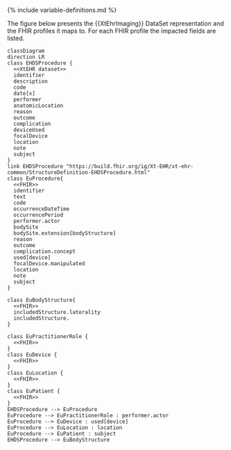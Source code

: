 {% include variable-definitions.md %}

The figure below presents the {{XtEhrImaging}} DataSet representation and the FHIR profiles it maps to. For each FHIR profile the impacted fields are listed.

```mermaid
classDiagram
direction LR
class EHDSProcedure {
  <<XtEHR dataset>>
  identifier
  description
  code
  date[x]
  performer
  anatomicLocation
  reason
  outcome
  complication
  deviceUsed
  focalDevice
  location
  note
  subject
}
link EHDSProcedure "https://build.fhir.org/ig/Xt-EHR/xt-ehr-common/StructureDefinition-EHDSProcedure.html"
class EuProcedure{
  <<FHIR>>
  identifier
  text
  code
  occurrenceDateTime
  occurrencePeriod
  performer.actor
  bodySite
  bodySite.extension[bodyStructure]
  reason
  outcome
  complication.concept
  used[device]
  focalDevice.manipulated
  location
  note
  subject
}

class EuBodyStructure{
  <<FHIR>>
  includedStructure.laterality
  includedStructure.
}

class EuPractitionerRole {
  <<FHIR>>
}
class EuDevice {
  <<FHIR>>
}
class EuLocation {
  <<FHIR>>
}
class EuPatient {
  <<FHIR>>
}
EHDSProcedure --> EuProcedure
EuProcedure --> EuPractitionerRole : performer.actor
EuProcedure --> EuDevice : used[device]
EuProcedure --> EuLocation : location
EuProcedure --> EuPatient : subject
EHDSProcedure --> EuBodyStructure
```

